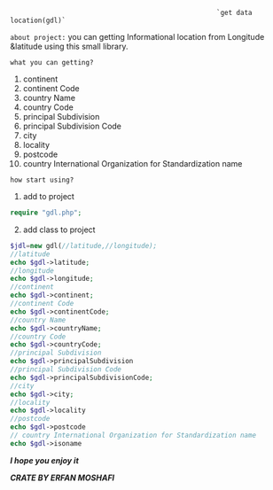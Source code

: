                                                         `get data location(gdl)`
`about project:`
you can getting Informational location from Longitude &latitude using this small library.

`what you can getting?`

 

 1. continent
 2. continent Code
 3. country Name
 4. country Code
 5. principal Subdivision
 6. principal Subdivision Code
 7. city
 8. locality
 9. postcode
 10. country International Organization for Standardization name
 
 
`how start using?`
 1. add to project 
 
``````php
require "gdl.php";
``````
2. add class to project
```````php
$jdl=new gdl(//latitude,//longitude);
//latitude
echo $gdl->latitude;
//longitude
echo $gdl->longitude;
//continent
echo $gdl->continent;
//continent Code
echo $gdl->continentCode;
//country Name
echo $gdl->countryName;
//country Code
echo $gdl->countryCode;
//principal Subdivision
echo $gdl->principalSubdivision
//principal Subdivision Code
echo $gdl->principalSubdivisionCode;
//city
echo $gdl->city;
//locality 
echo $gdl->locality
//postcode
echo $gdl->postcode
// country International Organization for Standardization name
echo $gdl->isoname
```````
***I hope you enjoy it***

***CRATE BY ERFAN MOSHAFI***
